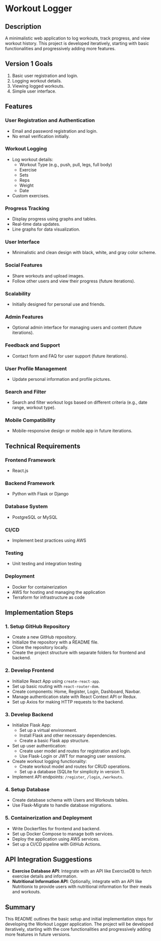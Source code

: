 # Workout Logger

## Description
A minimalistic web application to log workouts, track progress, and view workout history. This project is developed iteratively, starting with basic functionalities and progressively adding more features.

## Version 1 Goals
1. Basic user registration and login.
2. Logging workout details.
3. Viewing logged workouts.
4. Simple user interface.


## Features

### User Registration and Authentication
- Email and password registration and login.
- No email verification initially.

### Workout Logging
- Log workout details:
  - Workout Type (e.g., push, pull, legs, full body)
  - Exercise
  - Sets
  - Reps
  - Weight
  - Date
- Custom exercises.

### Progress Tracking
- Display progress using graphs and tables.
- Real-time data updates.
- Line graphs for data visualization.

### User Interface
- Minimalistic and clean design with black, white, and gray color scheme.

### Social Features
- Share workouts and upload images.
- Follow other users and view their progress (future iterations).

### Scalability
- Initially designed for personal use and friends.

### Admin Features
- Optional admin interface for managing users and content (future iterations).

### Feedback and Support
- Contact form and FAQ for user support (future iterations).

### User Profile Management
- Update personal information and profile pictures.

### Search and Filter
- Search and filter workout logs based on different criteria (e.g., date range, workout type).

### Mobile Compatibility
- Mobile-responsive design or mobile app in future iterations.

## Technical Requirements

### Frontend Framework
- React.js

### Backend Framework
- Python with Flask or Django

### Database System
- PostgreSQL or MySQL

### CI/CD
- Implement best practices using AWS

### Testing
- Unit testing and integration testing

### Deployment
- Docker for containerization
- AWS for hosting and managing the application
- Terraform for infrastructure as code

## Implementation Steps

### 1. Setup GitHub Repository
- Create a new GitHub repository.
- Initialize the repository with a README file.
- Clone the repository locally.
- Create the project structure with separate folders for frontend and backend.

### 2. Develop Frontend
- Initialize React App using `create-react-app`.
- Set up basic routing with `react-router-dom`.
- Create components: Home, Register, Login, Dashboard, Navbar.
- Manage authentication state with React Context API or Redux.
- Set up Axios for making HTTP requests to the backend.

### 3. Develop Backend
- Initialize Flask App:
  - Set up a virtual environment.
  - Install Flask and other necessary dependencies.
  - Create a basic Flask app structure.
- Set up user authentication:
  - Create user model and routes for registration and login.
  - Use Flask-Login or JWT for managing user sessions.
- Create workout logging functionality:
  - Create workout model and routes for CRUD operations.
  - Set up a database (SQLite for simplicity in version 1).
- Implement API endpoints: `/register`, `/login`, `/workouts`.

### 4. Setup Database
- Create database schema with Users and Workouts tables.
- Use Flask-Migrate to handle database migrations.

### 5. Containerization and Deployment
- Write Dockerfiles for frontend and backend.
- Set up Docker Compose to manage both services.
- Deploy the application using AWS services.
- Set up a CI/CD pipeline with GitHub Actions.

## API Integration Suggestions
- **Exercise Database API**: Integrate with an API like ExerciseDB to fetch exercise details and information.
- **Nutritional Information API**: Optionally, integrate with an API like Nutritionix to provide users with nutritional information for their meals and workouts.

## Summary
This README outlines the basic setup and initial implementation steps for developing the Workout Logger application. The project will be developed iteratively, starting with the core functionalities and progressively adding more features in future versions.
